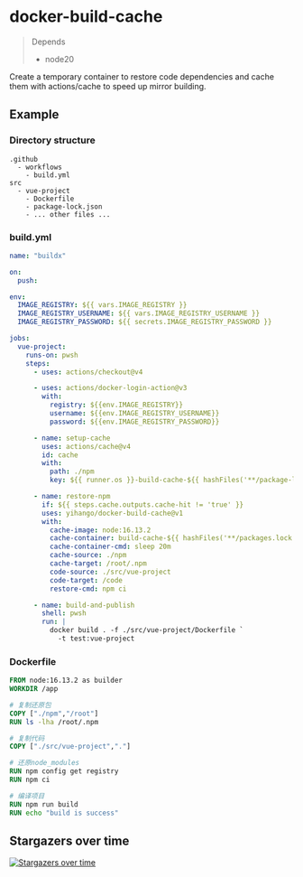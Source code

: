 # docker-build-cache
> Depends 
>
> - node20

Create a temporary container to restore code dependencies and cache them with actions/cache to speed up mirror building.



## Example

### Directory structure

```
.github
  - workflows
  	- build.yml
src
  - vue-project
    - Dockerfile
    - package-lock.json
    - ... other files ...
```

### build.yml

```yaml
name: "buildx"

on:
  push:

env:
  IMAGE_REGISTRY: ${{ vars.IMAGE_REGISTRY }}
  IMAGE_REGISTRY_USERNAME: ${{ vars.IMAGE_REGISTRY_USERNAME }}
  IMAGE_REGISTRY_PASSWORD: ${{ secrets.IMAGE_REGISTRY_PASSWORD }}

jobs:
  vue-project:
    runs-on: pwsh
    steps:
      - uses: actions/checkout@v4

      - uses: actions/docker-login-action@v3
        with:
          registry: ${{env.IMAGE_REGISTRY}}
          username: ${{env.IMAGE_REGISTRY_USERNAME}}
          password: ${{env.IMAGE_REGISTRY_PASSWORD}}

      - name: setup-cache
        uses: actions/cache@v4
        id: cache
        with:
          path: ./npm
          key: ${{ runner.os }}-build-cache-${{ hashFiles('**/package-lock.json') }}

      - name: restore-npm
      	if: ${{ steps.cache.outputs.cache-hit != 'true' }}
        uses: yihango/docker-build-cache@v1
        with:
          cache-image: node:16.13.2
          cache-container: build-cache-${{ hashFiles('**/packages.lock.json') }}
          cache-container-cmd: sleep 20m
          cache-source: ./npm
          cache-target: /root/.npm
          code-source: ./src/vue-project
          code-target: /code
          restore-cmd: npm ci

      - name: build-and-publish
        shell: pwsh
        run: |
          docker build . -f ./src/vue-project/Dockerfile `
            -t test:vue-project
```

### Dockerfile

```dockerfile
FROM node:16.13.2 as builder
WORKDIR /app

# 复制还原包
COPY ["./npm","/root"]
RUN ls -lha /root/.npm

# 复制代码
COPY ["./src/vue-project","."]

# 还原node_modules
RUN npm config get registry
RUN npm ci

# 编译项目
RUN npm run build
RUN echo "build is success"
```



## Stargazers over time

[![Stargazers over time](https://starchart.cc/rivenfx/LiteIM.svg)](https://starchart.cc/rivenfx/LiteIM)